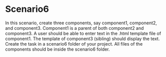 # Scenario6
In this scenario, create three components, say component1, component2, and component3.
Component1 is a parent of both component2 and component3.
A user should be able to enter text in the .html template file of component1. The template of component3 (sibling) should display the text.
Create the task in a scenario6 folder of your project. All files of the components should be inside the scenario6 folder.
